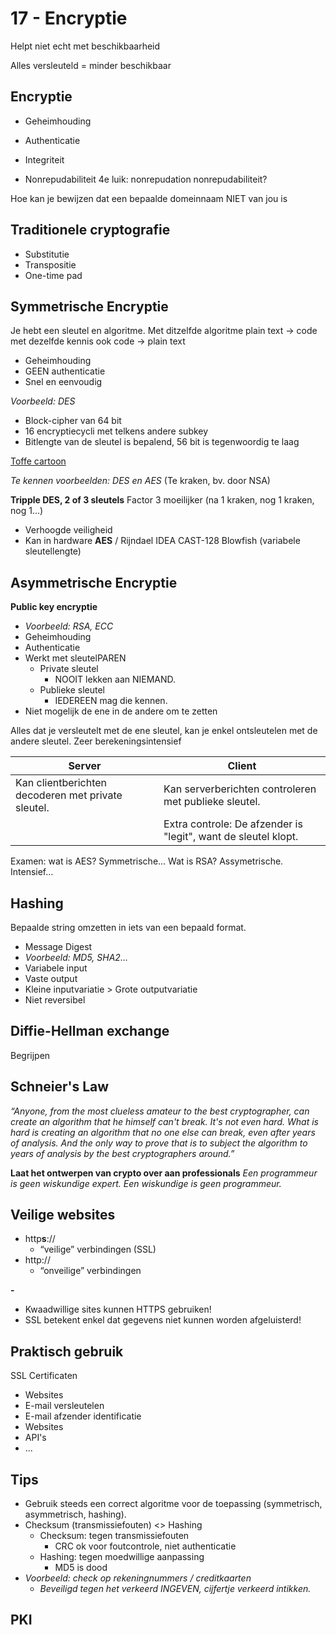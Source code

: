 # 17 - Encryptie
Helpt niet echt met beschikbaarheid

Alles versleuteld = minder beschikbaar

## Encryptie
- Geheimhouding
- Authenticatie
- Integriteit

- Nonrepudabiliteit
4e luik: nonrepudation
nonrepudabiliteit?

Hoe kan je bewijzen dat een bepaalde domeinnaam NIET van jou is


## Traditionele cryptografie
- Substitutie
- Transpositie
- One-time pad

## Symmetrische Encryptie
Je hebt een sleutel en algoritme.
Met ditzelfde algoritme plain text -> code
met dezelfde kennis ook code -> plain text

- Geheimhouding
 - GEEN authenticatie
 - Snel en eenvoudig
 
*Voorbeeld: DES*
- Block-cipher van 64 bit
- 16 encryptiecycli met telkens andere subkey
- Bitlengte van de sleutel is bepalend, 56 bit is tegenwoordig te laag

[Toffe cartoon](http://www.moserware.com/2009/09/stick-figure-guide-to-advanced.html)

*Te kennen voorbeelden: DES en AES*
(Te kraken, bv. door NSA)

**Tripple DES, 2 of 3 sleutels**
Factor 3 moeilijker (na 1 kraken, nog 1 kraken, nog 1...)
- Verhoogde veiligheid
- Kan in hardware
**AES** / Rijndael
IDEA
CAST-128
Blowfish (variabele sleutellengte)

## Asymmetrische Encryptie
**Public key encryptie**
- *Voorbeeld: RSA, ECC*
- Geheimhouding
- Authenticatie
- Werkt met sleutelPAREN
  - Private sleutel
    - NOOIT lekken aan NIEMAND.
  - Publieke sleutel
    - IEDEREEN mag die kennen.
- Niet mogelijk de ene in de andere om te zetten

Alles dat je versleutelt met de ene sleutel, kan je enkel ontsleutelen met de andere sleutel.
Zeer berekeningsintensief

|Server|Client|
|--|--|
|Kan clientberichten decoderen met private sleutel.|Kan serverberichten controleren met publieke sleutel.|
||Extra controle: De afzender is "legit", want de sleutel klopt.|

Examen: wat is AES? Symmetrische...
Wat is RSA? Assymetrische. Intensief...

## Hashing
Bepaalde string omzetten in iets van een bepaald format.
- Message Digest
- *Voorbeeld: MD5, SHA2...*
- Variabele input
- Vaste output
- Kleine inputvariatie > Grote outputvariatie
- Niet reversibel

## Diffie-Hellman exchange
Begrijpen

## Schneier's Law
*“Anyone, from the most clueless amateur to the best cryptographer, can create an algorithm that he himself can't break. It's not even hard. What is hard is creating an algorithm that no one else can break, even after years of analysis. And the only way to prove that is to subject the algorithm to years of analysis by the best cryptographers around.”*

**Laat het ontwerpen van crypto over aan professionals**
*Een programmeur is geen wiskundige expert.*
*Een wiskundige is geen programmeur.*



## Veilige websites
 - http**s**://
   - “veilige” verbindingen (SSL)
 - http://
   - “onveilige” verbindingen

**-**

 - Kwaadwillige sites kunnen HTTPS gebruiken!
 - SSL betekent enkel dat gegevens niet kunnen worden afgeluisterd!

## Praktisch gebruik
SSL Certificaten
- Websites
- E-mail versleutelen
- E-mail afzender identificatie
- Websites
- API's
- ...

## Tips
- Gebruik steeds een correct algoritme voor de toepassing (symmetrisch, asymmetrisch, hashing).
- Checksum (transmissiefouten) <> Hashing
  - Checksum: tegen transmissiefouten
    - CRC ok voor foutcontrole, niet authenticatie
  - Hashing: tegen moedwillige aanpassing
    - MD5 is dood
- *Voorbeeld: check op rekeningnummers / creditkaarten*
  - *Beveiligd tegen het verkeerd INGEVEN, cijfertje verkeerd intikken.*

## PKI

<!--stackedit_data:
eyJoaXN0b3J5IjpbLTEyNTgzMzc2MTksLTQwOTM0OTU2NSw1Mz
c0OTI0NTVdfQ==
-->